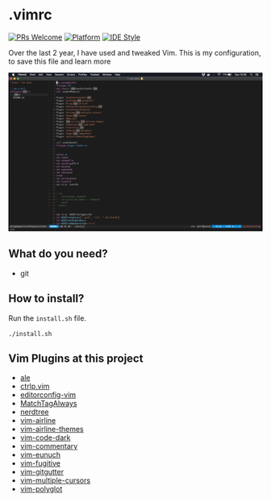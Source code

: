 # .vimrc

[![PRs Welcome](https://img.shields.io/badge/PRs-welcome-brightgreen.svg)](https://github.com/felippemauricio/vimrc/pulls)
[![Platform](https://img.shields.io/badge/platform-osx-lightgrey.svg)](https://www.apple.com/lae/macos/mojave/)
[![IDE Style](https://img.shields.io/badge/IDE%20style-visual%20studio%20code-blue.svg)](https://github.com/Microsoft/vscode)


Over the last 2 year, I have used and tweaked Vim. This is my configuration, to save this file and learn more

![](https://raw.githubusercontent.com/felippemauricio/vimrc/master/docs/img/my_vim.png)

## What do you need?

- git

## How to install?

Run the `install.sh` file.

```
./install.sh
```

## Vim Plugins at this project

- [ale](https://github.com/w0rp/ale)
- [ctrlp.vim](https://github.com/kien/ctrlp.vim)
- [editorconfig-vim](https://github.com/editorconfig/editorconfig-vim)
- [MatchTagAlways](https://github.com/Valloric/MatchTagAlways)
- [nerdtree](https://github.com/scrooloose/nerdtree)
- [vim-airline](https://github.com/vim-airline/vim-airline)
- [vim-airline-themes](https://github.com/vim-airline/vim-airline-themes)
- [vim-code-dark](https://github.com/tomasiser/vim-code-dark)
- [vim-commentary](https://github.com/tpope/vim-commentary)
- [vim-eunuch](https://github.com/tpope/vim-eunuch)
- [vim-fugitive](https://github.com/tpope/vim-fugitive)
- [vim-gitgutter](https://github.com/airblade/vim-gitgutter)
- [vim-multiple-cursors](https://github.com/terryma/vim-multiple-cursors)
- [vim-polyglot](https://github.com/sheerun/vim-polyglot)

